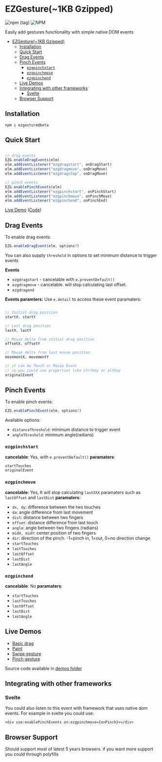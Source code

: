 # EZGesture(~1KB Gzipped)
![npm (tag)](https://img.shields.io/npm/v/ezgesture/beta) ![NPM](https://img.shields.io/npm/l/ezgesture)

Easily add gestures functionality with simple native DOM events


- [EZGesture(~1KB Gzipped)](#ezgesture1kb-gzipped)
  - [Installation](#installation)
  - [Quick Start](#quick-start)
  - [Drag Events](#drag-events)
  - [Pinch Events](#pinch-events)
    - [`ezgpinchstart`](#ezgpinchstart)
    - [`ezgpinchmove`](#ezgpinchmove)
    - [`ezgpinchend`](#ezgpinchend)
  - [Live Demos](#live-demos)
  - [Integrating with other frameworks](#integrating-with-other-frameworks)
    - [Svelte](#svelte)
  - [Browser Support](#browser-support)


## Installation
`npm i ezgesture@beta`

## Quick Start
```javascript

// drag events
EZG.enableDragEvents(elm)
elm.addEventListener("ezgdragstart", onDragStart)
elm.addEventListener("ezgdragmove", onDragMove)
elm.addEventListener("ezgdragstop", onDragMove)

// pinch events
EZG.enablePinchEvents(elm)
elm.addEventListener("ezgpinchstart", onPinchStart)
elm.addEventListener("ezgpinchmove", onPinchMove)
elm.addEventListener("ezgpinchend", onPinchEnd)
```

[Live Demo](https://mhmd-22.github.io/ezg-gesture/) ([Code](demos/))


## Drag Events
To enable drag events:
```javascript
EZG.enableDragEvent(elm, options?)
```

You can also supply `threshold` in options to set minimum distance to trigger events

**Events**
- `ezgdragstart` - cancelable with `e.preventDefault()`
- `ezgdragmove` - cancelable. will stop calculating last offset.
- `ezgdragend`


**Events paramters:**
Use `e.detail` to access these event paramaters:
```javascript

// Initial drag position
startX, startY

// Last drag position
lastX, lastY

// Mouse delta from initial drag position
offsetX, offsetY

// Mouse delta from last mouse position
movementX, movementY

// it can be Touch or Mouse Event
// so you could use properties like ctrlKey or altKey
originalEvent
```

## Pinch Events

To enable pinch events:
```javascript
EZG.enablePinchEvent(elm, options?)
```

Available options:
* `distanceThreshold`: minimum distance to trigger event
* `angleThreshold`: minimum angle(radians)

### `ezgpinchstart`
**cancelable**: Yes, with `e.preventDefault()`
**paramaters**:
```javascript
startTouches
originalEvent
```

### `ezgpinchmove`
**cancelable**: Yes, It will stop calculating `lastXXX` paramaters such as `lastOffset` and `lastDist`
**paramaters**:
* `dx, dy`: difference between the two touches
* `da`: angle difference from last movement
* `dist`: distance between two fingers
* `offset`: distance difference from last touch
* `angle`: angle between two fingers (radians)
* `midX, midY`: center position of two fingers
* `dir`: direction of the pinch. -1=pinch in, 1=out, 0=no direction change
* `startTouches`
* `lastTouches`
* `lastOffset`
* `lastDist`
* `lastAngle`

### `ezgpinchend`
**cancelable**: No
**paramaters**:
* `startTouches`
* `lastTouches`
* `lastOffset`
* `lastDist`
* `lastAngle`

## Live Demos
* [Basic drag](https://mhmd-22.github.io/ezgesture/Drag/dragElement/)
* [Paint](https://mhmd-22.github.io/ezgesture/Drag/paint/)
* [Swipe gesture](https://mhmd-22.github.io/ezgesture/Drag/swipe/)
* [Pinch gesture](https://mhmd-22.github.io/ezgesture/Pinch/rotate/)

Source code available in [demos folder](demos/)

## Integrating with other frameworks

### Svelte
You could also listen to this event with framework that uses native dom events. For example in svelte you could use:

```svelte
<div use:enablePinchEvents on:ezgpinchmove={onPinch}></div>
```

<!-- Full working example in this REPL:  -->

## Browser Support
Should support most of latest 5 years browsers. if you want more support you could through polyfills

